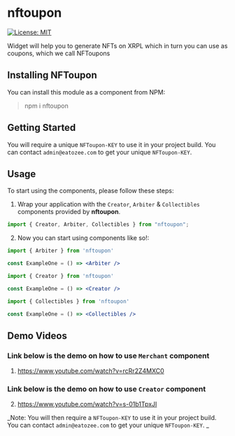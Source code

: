 # nftoupon
[![License: MIT](https://img.shields.io/badge/License-MIT-yellow.svg)](https://opensource.org/licenses/MIT)


Widget will help you to generate NFTs on XRPL which in turn you can use as coupons, which we call NFToupons


## Installing NFToupon
You can install this module as a component from NPM:

> npm i nftoupon


## Getting Started
You will require a unique `NFToupon-KEY` to use it in your project build. You can contact `admin@eatozee.com` to get your unique `NFToupon-KEY`.

## Usage

To start using the components, please follow these steps:

1. Wrap your application with the `Creator`, `Arbiter` & `Collectibles` components provided by
   **nftoupon**.

```jsx
import { Creator, Arbiter, Collectibles } from "nftoupon";

```
2. Now you can start using components like so!:

```jsx
import { Arbiter } from 'nftoupon'

const ExampleOne = () => <Arbiter />
```
```jsx
import { Creator } from 'nftoupon'

const ExampleOne = () => <Creator />
```
```jsx
import { Collectibles } from 'nftoupon'

const ExampleOne = () => <Collectibles />
```

## Demo Videos

### Link below is the demo on how to use `Merchant` component 
1. https://www.youtube.com/watch?v=rcRr2Z4MXC0
### Link below is the demo on how to use `Creator` component 
2. https://www.youtube.com/watch?v=s-01b1TpxJI


_Note: You will then require a `NFToupon-KEY` to use it in your project build. You can contact `admin@eatozee.com` to get your unique `NFToupon-KEY`. _




